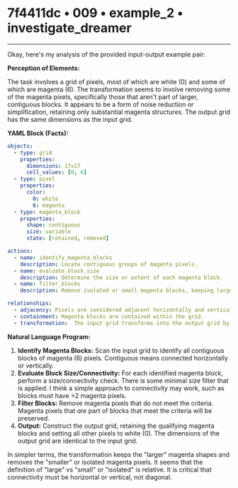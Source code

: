 # 7f4411dc • 009 • example_2 • investigate_dreamer

---
Okay, here's my analysis of the provided input-output example pair:

**Perception of Elements:**

The task involves a grid of pixels, most of which are white (0) and some of which are magenta (6). The transformation seems to involve removing some of the magenta pixels, specifically those that aren't part of larger, contiguous blocks. It appears to be a form of noise reduction or simplification, retaining only substantial magenta structures. The output grid has the same dimensions as the input grid.

**YAML Block (Facts):**



```yaml
objects:
  - type: grid
    properties:
      dimensions: 17x17
      cell_values: [0, 6]
  - type: pixel
    properties:
      color:
        0: white
        6: magenta
  - type: magenta_block
    properties:
      shape: contiguous
      size: variable
      state: [retained, removed]

actions:
  - name: identify_magenta_blocks
    description: Locate contiguous groups of magenta pixels.
  - name: evaluate_block_size
    description: Determine the size or extent of each magenta block.
  - name: filter_blocks
    description: Remove isolated or small magenta blocks, keeping larger ones.

relationships:
  - adjacency: Pixels are considered adjacent horizontally and vertically.
  - containment: Magenta blocks are contained within the grid.
  - transformation:  The input grid transforms into the output grid by removing certain magenta blocks.
```



**Natural Language Program:**

1.  **Identify Magenta Blocks:** Scan the input grid to identify all contiguous blocks of magenta (6) pixels. Contiguous means connected horizontally or vertically.
2.  **Evaluate Block Size/Connectivity:** For each identified magenta block, perform a size/connectivity check. There is some minimal size filter that is applied. I think a simple approach to connectivity may work, such as blocks must have >2 magenta pixels.
3.  **Filter Blocks:** Remove magenta pixels that do not meet the criteria. Magenta pixels that *are* part of blocks that meet the criteria will be preserved.
4.  **Output:** Construct the output grid, retaining the qualifying magenta blocks and setting all other pixels to white (0). The dimensions of the output grid are identical to the input grid.

In simpler terms, the transformation keeps the "larger" magenta shapes and removes the "smaller" or isolated magenta pixels. It seems that the definition of "large" vs "small" or "isolated" is relative. It is critical that connectivity must be horizontal or vertical, not diagonal.

